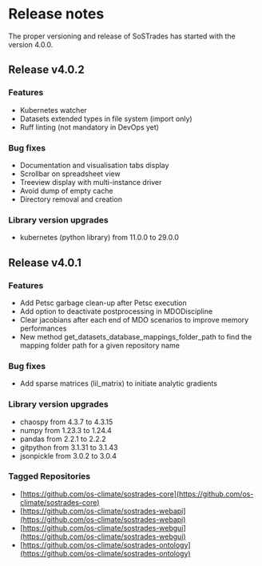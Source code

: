 # Release notes

The proper versioning and release of SoSTrades has started with the version 4.0.0.

## Release v4.0.2

### Features

* Kubernetes watcher
* Datasets extended types in file system (import only)
* Ruff linting (not mandatory in DevOps yet)

### Bug fixes

* Documentation and visualisation tabs display
* Scrollbar on spreadsheet view
* Treeview display with multi-instance driver
* Avoid dump of empty cache
* Directory removal and creation

### Library version upgrades

* kubernetes (python library) from 11.0.0 to 29.0.0

## Release v4.0.1

### Features

* Add Petsc garbage clean-up after Petsc execution
* Add option to deactivate postprocessing in MDODiscipline
* Clear jacobians after each end of MDO scenarios to improve memory performances
* New method get_datasets_database_mappings_folder_path to find the mapping folder path for a given repository name

### Bug fixes

* Add sparse matrices (lil_matrix) to initiate analytic gradients

### Library version upgrades

* chaospy from 4.3.7 to 4.3.15
* numpy from 1.23.3 to 1.24.4
* pandas from 2.2.1 to 2.2.2
* gitpython from 3.1.31 to 3.1.43
* jsonpickle from 3.0.2 to 3.0.4

### Tagged Repositories

* [https://github.com/os-climate/sostrades-core](https://github.com/os-climate/sostrades-core)
* [https://github.com/os-climate/sostrades-webapi](https://github.com/os-climate/sostrades-webapi)
* [https://github.com/os-climate/sostrades-webgui](https://github.com/os-climate/sostrades-webgui)
* [https://github.com/os-climate/sostrades-ontology](https://github.com/os-climate/sostrades-ontology)